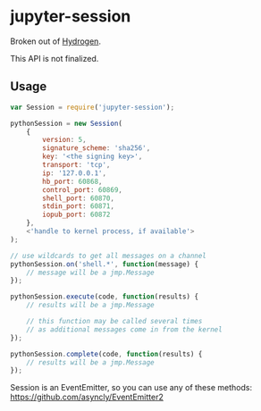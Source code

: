 # jupyter-session

Broken out of [Hydrogen](https://github.com/willwhitney/hydrogen).

This API is not finalized.

## Usage

```javascript
var Session = require('jupyter-session');

pythonSession = new Session(
    {
        version: 5,
        signature_scheme: 'sha256',
        key: '<the signing key>',
        transport: 'tcp',
        ip: '127.0.0.1',
        hb_port: 60868,
        control_port: 60869,
        shell_port: 60870,
        stdin_port: 60871,
        iopub_port: 60872
    },
    <'handle to kernel process, if available'>
);

// use wildcards to get all messages on a channel
pythonSession.on('shell.*', function(message) {
    // message will be a jmp.Message
});

pythonSession.execute(code, function(results) {
    // results will be a jmp.Message

    // this function may be called several times
    // as additional messages come in from the kernel
});

pythonSession.complete(code, function(results) {
    // results will be a jmp.Message
});
```

Session is an EventEmitter, so you can use any of these methods: https://github.com/asyncly/EventEmitter2
